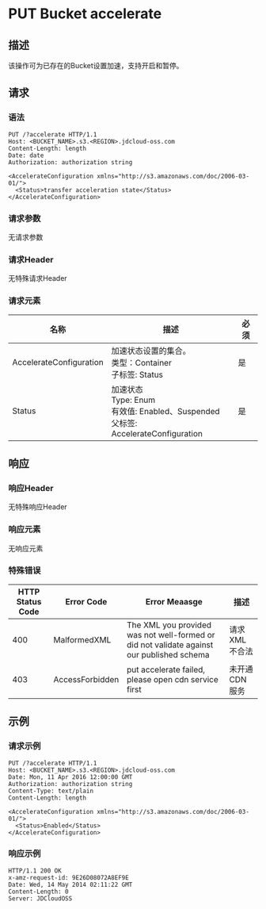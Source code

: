 # PUT Bucket accelerate

## 描述

该操作可为已存在的Bucket设置加速，支持开启和暂停。

## 请求
### 语法
```HTTP
PUT /?accelerate HTTP/1.1
Host: <BUCKET_NAME>.s3.<REGION>.jdcloud-oss.com
Content-Length: length
Date: date
Authorization: authorization string
 
<AccelerateConfiguration xmlns="http://s3.amazonaws.com/doc/2006-03-01/"> 
  <Status>transfer acceleration state</Status> 
</AccelerateConfiguration>
```

### 请求参数

无请求参数

### 请求Header

无特殊请求Header

### 请求元素

名称|描述|必须
---|---|---
AccelerateConfiguration|加速状态设置的集合。<br>类型：Container<br>子标签: Status|是
Status|加速状态<br>Type: Enum<br>有效值: Enabled、Suspended<br>父标签: AccelerateConfiguration|是

## 响应
### 响应Header
无特殊响应Header
### 响应元素
无响应元素
### 特殊错误

HTTP Status Code|Error Code|Error Meaasge|描述
-|-|-|-
400|MalformedXML|The XML you provided was not well-formed or did not validate against our published schema|请求XML不合法
403|AccessForbidden|put accelerate failed, please open cdn service first|未开通CDN服务

## 示例
### 请求示例
```HTTP
PUT /?accelerate HTTP/1.1
Host: <BUCKET_NAME>.s3.<REGION>.jdcloud-oss.com
Date: Mon, 11 Apr 2016 12:00:00 GMT
Authorization: authorization string
Content-Type: text/plain
Content-Length: length
 
<AccelerateConfiguration xmlns="http://s3.amazonaws.com/doc/2006-03-01/"> 
  <Status>Enabled</Status> 
</AccelerateConfiguration>
```
### 响应示例
```HTTP
HTTP/1.1 200 OK
x-amz-request-id: 9E26D08072A8EF9E
Date: Wed, 14 May 2014 02:11:22 GMT
Content-Length: 0
Server: JDCloudOSS
```







